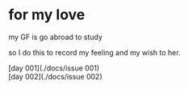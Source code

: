 # for my love
my GF is go abroad to study  

so I do this to record my feeling and my wish to her.  

[day 001](./docs/issue 001)  
[day 002](./docs/issue 002) 

